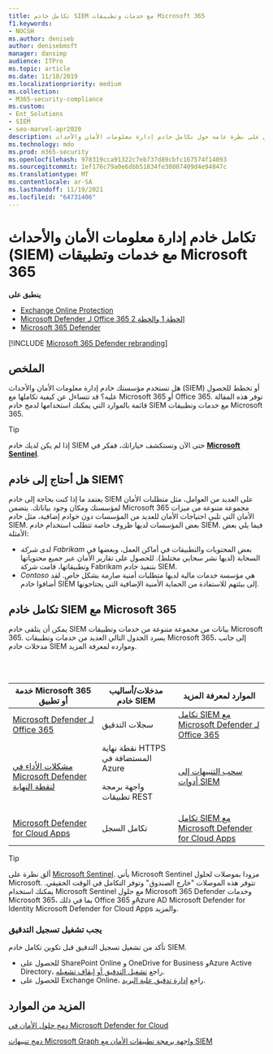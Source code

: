 ```yaml
---
title: تكامل خادم SIEM مع خدمات وتطبيقات Microsoft 365
f1.keywords:
- NOCSH
ms.author: deniseb
author: denisebmsft
manager: dansimp
audience: ITPro
ms.topic: article
ms.date: 11/18/2019
ms.localizationpriority: medium
ms.collection:
- M365-security-compliance
ms.custom:
- Ent_Solutions
- SIEM
- seo-marvel-apr2020
description: احصل على نظرة عامة حول تكامل خادم إدارة معلومات الأمان والأحداث (SIEM) مع خدمات السحابة والتطبيقات Microsoft 365
ms.technology: mdo
ms.prod: m365-security
ms.openlocfilehash: 978319cca91322c7eb737d89cbfc167574f14093
ms.sourcegitcommit: 1ef176c79a0e6dbb51834fe30807409d4e94847c
ms.translationtype: MT
ms.contentlocale: ar-SA
ms.lasthandoff: 11/19/2021
ms.locfileid: "64731406"
---
```

# <a name="security-information-and-event-management-siem-server-integration-with-microsoft-365-services-and-applications"></a>تكامل خادم إدارة معلومات الأمان والأحداث (SIEM) مع خدمات وتطبيقات Microsoft 365

**ينطبق على**
- [Exchange Online Protection](exchange-online-protection-overview.md)
- [Microsoft Defender لـ Office 365 الخطة 1 والخطة 2](defender-for-office-365.md)
- [Microsoft 365 Defender](../defender/microsoft-365-defender.md)

[!INCLUDE [Microsoft 365 Defender rebranding](../includes/microsoft-defender-for-office.md)]

## <a name="summary"></a>الملخص

هل تستخدم مؤسستك خادم إدارة معلومات الأمان والأحداث (SIEM) أو تخطط للحصول عليه؟ قد تتساءل عن كيفية تكاملها مع Microsoft 365 أو Office 365. توفر هذه المقالة قائمة بالموارد التي يمكنك استخدامها لدمج خادم SIEM مع خدمات وتطبيقات Microsoft 365.

> [!TIP]
> إذا لم يكن لديك خادم SIEM حتى الآن وتستكشف خياراتك، ففكر في **[Microsoft Sentinel](/azure/sentinel/overview)**.

## <a name="do-i-need-a-siem-server"></a>هل أحتاج إلى خادم SIEM؟

يعتمد ما إذا كنت بحاجة إلى خادم SIEM على العديد من العوامل، مثل متطلبات الأمان لمؤسستك ومكان وجود بياناتك. يتضمن Microsoft 365 مجموعة متنوعة من ميزات الأمان التي تلبي احتياجات الأمان للعديد من المؤسسات دون خوادم إضافية، مثل خادم SIEM. بعض المؤسسات لديها ظروف خاصة تتطلب استخدام خادم SIEM. فيما يلي بعض الأمثلة:

- لدى *شركة Fabrikam* بعض المحتويات والتطبيقات في أماكن العمل، وبعضها في السحابة (لديها نشر سحابي مختلط). للحصول على تقارير الأمان عبر جميع محتوياتها وتطبيقاتها، قامت شركة Fabrikam بتنفيذ خادم SIEM.
- *Contoso* هي مؤسسة خدمات مالية لديها متطلبات أمنية صارمة بشكل خاص. لقد أضافوا خادم SIEM إلى بيئتهم للاستفادة من الحماية الأمنية الإضافية التي يحتاجونها.

## <a name="siem-server-integration-with-microsoft-365"></a>تكامل خادم SIEM مع Microsoft 365

يمكن أن يتلقى خادم SIEM بيانات من مجموعة متنوعة من خدمات وتطبيقات Microsoft 365. يسرد الجدول التالي العديد من خدمات وتطبيقات Microsoft 365، إلى جانب مدخلات خادم SIEM وموارده لمعرفة المزيد.

<br/><br/>

|خدمة Microsoft 365 أو تطبيق|مدخلات/أساليب خادم SIEM|الموارد لمعرفة المزيد|
|---|---|---|
|[Microsoft Defender لـ Office 365](defender-for-office-365.md)|سجلات التدقيق|[تكامل SIEM مع Microsoft Defender لـ Office 365](siem-integration-with-office-365-ti.md)|
|[مشكلات الأداء في Microsoft Defender لنقطة النهاية](/windows/security/threat-protection/)|نقطة نهاية HTTPS المستضافة في Azure <p> واجهة برمجة تطبيقات REST|[سحب التنبيهات إلى أدوات SIEM](../defender-endpoint/configure-siem.md)|
|[Microsoft Defender for Cloud Apps](/cloud-app-security/what-is-cloud-app-security)|تكامل السجل|[تكامل SIEM مع Microsoft Defender for Cloud Apps](/cloud-app-security/siem)|

> [!TIP]
> ألق نظرة على [Microsoft Sentinel](/azure/sentinel/overview). يأتي Microsoft Sentinel مزودا بموصلات لحلول Microsoft. تتوفر هذه الموصلات "خارج الصندوق" وتوفر التكامل في الوقت الحقيقي. يمكنك استخدام Microsoft Sentinel مع حلول Microsoft 365 Defender وخدمات Microsoft 365، بما في ذلك Office 365 وAzure AD Microsoft Defender for Identity Microsoft Defender for Cloud Apps والمزيد.

### <a name="audit-logging-must-be-turned-on"></a>يجب تشغيل تسجيل التدقيق

تأكد من تشغيل تسجيل التدقيق قبل تكوين تكامل خادم SIEM.

- للحصول على SharePoint Online و OneDrive for Business وAzure Active Directory، راجع [تشغيل التدقيق أو إيقاف تشغيله](../../compliance/turn-audit-log-search-on-or-off.md).
- للحصول على Exchange Online، راجع [إدارة تدقيق علبة البريد](../../compliance/enable-mailbox-auditing.md).

## <a name="more-resources"></a>المزيد من الموارد

[دمج حلول الأمان في Microsoft Defender for Cloud](/azure/security-center/security-center-partner-integration#exporting-data-to-a-siem)

[دمج تنبيهات Microsoft Graph واجهة برمجة تطبيقات الأمان مع SIEM](/graph/security-integration)
